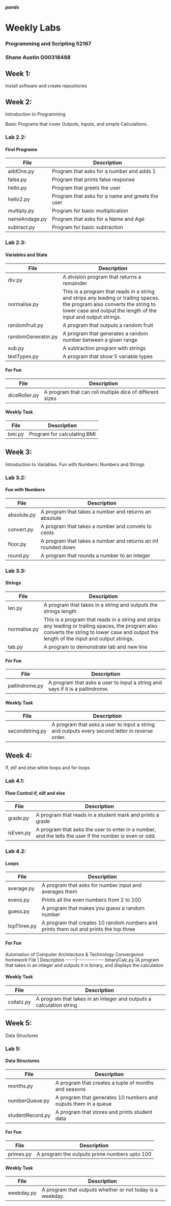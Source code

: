 ##### pands
# Weekly Labs
### Programming and Scripting 52167

### Shane Austin G00318488

## Week 1:

Install software and create repositories

## Week 2:

Introduction to Programming

Basic Programs that cover Outputs, Inputs, and simple Calculations.

### Lab 2.2:

#### First Programs
File | Description
-----|-------------
addOne.py | Program that asks for a number and adds 1
false.py | Program that prints false response
hello.py | Program that greets the user
hello2.py | Program that asks for a name and greets the user
multiply.py | Program for basic multiplication
nameAndage.py |	Program that asks for a Name and Age
subtract.py | Program for basic subtraction

### Lab 2.3:

#### Variables and State

File | Description
-----|-------------
div.py | A division program that returns a remainder
normalise.py | This is a program that reads in a string and strips any leading or trailing spaces, the program also converts the string to lower case and output the length of the input and output strings.
randomfruit.py | A program that outputs a random fruit
randomGenerator.py | A program that generates a random number between a given range
sub.py | A subtraction program with strings
testTypes.py | A program that show 5 variable types

#### For Fun
File | Description
-----|-------------
diceRoller.py | A program that can roll multiple dice of different sizes

#### Weekly Task
File | Description
-----|-------------
bmi.py	| Program for calculating BMI


## Week 3:

Introduction to Variables.
Fun with Numbers: Numbers and Strings

### Lab 3.2:

#### Fun with Numbers
File | Description
-----|-------------
absolute.py		|	A program that takes a number and returns an absolute
convert.py	|		A program that takes a number and convets to cents
floor.py		|	A program that takes a number and returns an int rounded down
round.py		|	A program that rounds a number to an integer

### Lab 3.3:

#### Strings
File | Description
-----|-------------
len.py | A program that takes in a string and outputs the strings length
normalise.py |	This is a program that reads in a string and strips any leading or trailing spaces, the program also converts the string to lower case and output the length of the input and output strings.
tab.py	| A program to demonstrate tab and new line

#### For Fun
File | Description
-----|-------------
pallindrome.py	| A program that asks a user to input a string and says if it is a pallindrome.

#### Weekly Task
File | Description
-----|-------------
secondstring.py	 |A program that asks a user to input a string and outputs every second letter in reverse order.

## Week 4:

If, elif and else
while loops and for loops

### Lab 4.1:

#### Flow Control if, elif and else
File | Description
-----|-------------
grade.py	|		A program that reads in a student mark and prints a grade
isEven.py		|	A program that asks the user to enter in a number, and the tells the user if the number is even or odd.

### Lab 4.2:

#### Loops
File | Description
-----|-------------
average.py		|	A program that asks for number input and averages them
evens.py		|	Prints all the even numbers from 2 to 100
guess.py		|	A program that makes you guess a random number
topThree.py		|	A program that creates 10 random numbers and prints them out and prints the top three

#### For Fun

Automation of Computer Architecture & Technology Convergence homework
File | Description
-----|-------------
binaryCalc.py		|A program that takes in an integer and outputs it in binary, and displays the calculation
  
#### Weekly Task
File | Description
-----|-------------
collatz.py		|	A program that takes in an integer and outputs a calculation string

## Week 5:

Data Structures

### Lab 5:

#### Data Structures
File | Description
-----|-------------
months.py | A program that creates a tuple of months and seasons
numberQueue.py | A program that generates 10 numbers and ouputs them in a queue
studentRecord.py | A program that stores and prints student data

#### For Fun

File | Description
-----|-------------
primes.py | A program the outputs prime numbers upto 100
  
#### Weekly Task
File | Description
-----|-------------
weekday.py | A program that outputs whether or not today is a weekday.
